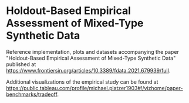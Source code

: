 
# Holdout-Based Empirical Assessment of Mixed-Type Synthetic Data

Reference implementation, plots and datasets accompanying the paper "Holdout-Based Empirical Assessment of Mixed-Type Synthetic Data" published at https://www.frontiersin.org/articles/10.3389/fdata.2021.679939/full.

Additional visualizations of the empirical study can be found at https://public.tableau.com/profile/michael.platzer1903#!/vizhome/paper-benchmarks/tradeoff.
